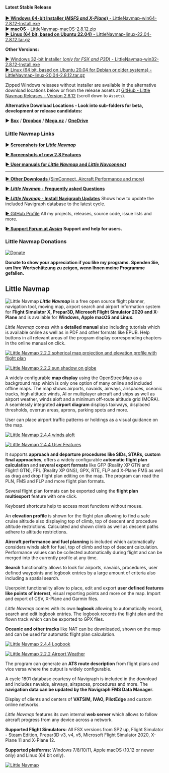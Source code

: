 #### Latest Stable Release

[**► Windows 64-bit Installer \(*MSFS and X-Plane*\)** - LittleNavmap-win64-2.8.12-Install.exe](https://github.com/albar965/littlenavmap/releases/download/v2.8.12/LittleNavmap-win64-2.8.12-Install.exe)<br/>
[**► macOS** - LittleNavmap-macOS-2.8.12.zip](https://github.com/albar965/littlenavmap/releases/download/v2.8.12/LittleNavmap-macOS-2.8.12.zip)<br/>
[**► Linux \(64 bit, based on Ubuntu 22.04\)** - LittleNavmap-linux-22.04-2.8.12.tar.gz](https://github.com/albar965/littlenavmap/releases/download/v2.8.12/LittleNavmap-linux-22.04-2.8.12.tar.gz)

**Other Versions:**

[► Windows 32-bit Installer \(*only for FSX and P3D*\) - LittleNavmap-win32-2.8.12-Install.exe](https://github.com/albar965/littlenavmap/releases/download/v2.8.12/LittleNavmap-win32-2.8.12-Install.exe)<br/>
[► Linux \(64 bit, based on Ubuntu 20.04 for Debian or older systems\) - LittleNavmap-linux-20.04-2.8.12.tar.gz](https://github.com/albar965/littlenavmap/releases/download/v2.8.12/LittleNavmap-linux-20.04-2.8.12.tar.gz)

Zipped Windows releases without installer are available in the alternative download locations below or from the release assets at [GitHub - Little Navmap Releases - Version 2.8.12](https://github.com/albar965/littlenavmap/releases/v2.8.12) \(scroll down to `Assets`\).

**Alternative Download Locations - Look into sub-folders for beta, development or release candidates:**

**►** [**Box**](https://app.box.com/s/8c9x2f91enpkn41cmc4b5tkzlil9ouhy) / [**Dropbox**](https://www.dropbox.com/sh/eh446yent4rz3uq/AACg8vMEmX8AxY_5Hjpt90kWa) / [**Mega.nz**](https://mega.nz/#F!iOZHlIab!65qqRGToUUCxiSMmzbab1w) / [**OneDrive**](https://1drv.ms/u/s!AoWYKlNEZds9auvFMliyQ3HK-lY?e=42ud1g)

### Little Navmap Links

[**► Screenshots for _Little Navmap_**](https://albar965.github.io/littlenavmapscreens.html)

[**► Screenshots of new 2.8 Features**](https://albar965.github.io/pages/28/littlenavmapscreens.html)


[**► User manuals for _Little Navmap_ and _Little Navconnect_**](https://albar965.github.io/manuals.html)

-----

[**► Other Downloads** (SimConnect, Aircraft Performance and more)](https://www.littlenavmap.org/downloads)

[**► _Little Navmap_ - Frequently asked Questions**](https://albar965.github.io/littlenavmap-faq.html)

[**► _Little Navmap_ - Install Navigraph Updates**](https://albar965.github.io/littlenavmap_navigraph.html) Shows how to update the included Navigraph database to the latest cycle.

[► GitHub Profile](https://github.com/albar965) All my projects, releases, source code, issue lists and more.

[**► Support Forum at _Avsim_**](https://www.avsim.com/forum/780-little-navmap-little-navconnect-little-logbook-support-forum) **Support and help for users.**

### Little Navmap Donations

[![Donate](https://albar965.github.io/assets/images/donate.png)](https://albar965.github.io/donate.html)

**Donate to show your appreciation if you like my programs.**
**Spenden Sie, um Ihre Wertschätzung zu zeigen, wenn Ihnen  meine Programme gefallen.**

## Little Navmap

![Little Navmap](https://albar965.github.io/assets/images/navroute.png) **_Little Navmap_** is a free open source flight planner, navigation tool, moving map,
airport search and airport information system for **Flight Simulator X, Prepar3D, Microsoft Flight Simulator 2020 and X-Plane** and is available for **Windows, Apple macOS and Linux**.

_Little Navmap_ comes with a **detailed manual** also including tutorials which is available online as well as in PDF and other formats like EPUB.
Help buttons in all relevant areas of the program display corresponding chapters in the online manual on click.

[![Little Navmap 2.2.2 spherical map projection and elevation profile with flight plan](https://albar965.github.io/assets/images/spherical_small.jpg)](https://albar965.github.io/assets/images/spherical.jpg)

[![Little Navmap 2.2.2 sun shadow on globe](https://albar965.github.io/assets/images/sunshadow_small.jpg)](https://albar965.github.io/assets/images/sunshadow.jpg)

A widely configurable **map display** using the OpenStreetMap as a background map which is only one
option of many online and included offline maps. The map shows airports, navaids, airways,
airspaces, oceanic tracks, high altitude winds, AI or multiplayer aircraft and ships as well as airport weather, winds aloft and a minimum off-route altitude grid (MORA). A seamlessly integrated **airport diagram** displays
taxiways, displaced thresholds, overrun areas, aprons, parking spots and more.

User can place airport traffic patterns or holdings as a visual guidance on the map.

[![Little Navmap 2.4.4 winds aloft](https://albar965.github.io/assets/images/user_features_small.jpg)](https://albar965.github.io/assets/images/user_features.jpg)

[![Little Navmap 2.4.4 User Features](https://albar965.github.io/assets/images/wind_small.jpg)](https://albar965.github.io/assets/images/wind.jpg)

It supports **approach and departure procedures like SIDs, STARs, custom final approaches**, offers a
widely configurable **automatic flight plan calculation** and **several export formats** like GFP \(Reality XP GTN
and Flight1 GTN\), FPL \(Reality XP GNS\), GPX, RTE, FLP and X-Plane FMS as well as drag and drop
flight plan editing on the map. The program can read the PLN, FMS and FLP and more flight plan formats.

Several flight plan formats can be exported using the **flight plan multiexport** feature with one click.

Keyboard shortcuts help to access most functions without mouse.

An **elevation profile** is shown for the flight plan allowing to find a safe cruise altitude also
displaying top of climb, top of descent and procedure altitude restrictions. Calculated and shown
climb as well as descent paths adhere to altitude restrictions.

**Aircraft performance and fuel planning** is included which automatically considers winds aloft for
fuel, top of climb and top of descent calculation. Performance values can be collected
automatically during flight and can be merged into the currently profile at any time.

**Search** functionality allows to look for airports, navaids, procedures, user defined waypoints and
logbook entries by a large amount of criteria also including a spatial search.

Userpoint functionality allow to place, edit and export **user defined features like points of
interest**, visual reporting points and more on the map. Import and export of CSV, X-Plane and Garmin
files.

_Little Navmap_ comes with its own **logbook** allowing to automatically record, search and edit
logbook entries. The logbook records the flight plan and the flown track which can be exported to
GPX files.

**Oceanic and other tracks** like NAT can be downloaded, shown on the map and can be used for
automatic flight plan calculation.

[![Little Navmap 2.4.4 Logbook](https://albar965.github.io/assets/images/logbook_small.jpg)](https://albar965.github.io/assets/images/logbook.jpg)

[![Little Navmap 2.2.2 Airport Weather](https://albar965.github.io/assets/images/airportweather_small.jpg)](https://albar965.github.io/assets/images/airportweather.jpg)

The program can generate an **ATS route description** from flight plans and vice versa where the output
is widely configurable.

A cycle 1801 database courtesy of Navigraph is included in the download and includes navaids,
airways, airspaces, procedures and more. The **navigation data can be updated by the Navigraph
FMS Data Manager**.

Display of clients and centers of **VATSIM, IVAO, PilotEdge** and custom online networks.

_Little Navmap_ features its own internal **web server** which allows to follow aircraft progress from
any device across a network.

**Supported Flight Simulators:** All FSX versions from SP2 up, Flight Simulator - Steam Edition,
Prepar3D v3, v4, v5, Microsoft Flight Simulator 2020, X-Plane 11 and X-Plane 12.

**Supported platforms:** Windows 7/8/10/11, Apple macOS \(10.12 or newer only\) and Linux \(64 bit only\).

[![Little Navmap](https://albar965.github.io/assets/images/Tipp_FSMagazin_D_Neu_2014_50.png)](https://www.facebook.com/FSMAGAZIN/posts/1349379408450042)
